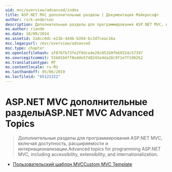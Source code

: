 ```yaml
---
uid: mvc/overview/advanced/index
title: ASP.NET MVC дополнительные разделы | Документация Майкрософт
author: rick-anderson
description: Дополнительные разделы для программирования ASP.NET MVC, включая доступность, расширяемости и интернационализации.
ms.author: riande
ms.date: 10/09/2014
ms.assetid: 2a8cc0dc-e21b-444b-b394-bc3dfceac16a
msc.legacyurl: /mvc/overview/advanced
msc.type: chapter
ms.openlocfilehash: af876fb73fe2f9dce4e29c052b9fb69324c57397
ms.sourcegitcommit: 51b01b6ff8edde57d8243e4da28c9f1e7f1962b2
ms.translationtype: MT
ms.contentlocale: ru-RU
ms.lasthandoff: 05/06/2019
ms.locfileid: "65121322"
---
```

# <a name="aspnet-mvc-advanced-topics"></a><span data-ttu-id="08e1b-103">ASP.NET MVC дополнительные разделы</span><span class="sxs-lookup"><span data-stu-id="08e1b-103">ASP.NET MVC Advanced Topics</span></span>

> <span data-ttu-id="08e1b-104">Дополнительные разделы для программирования ASP.NET MVC, включая доступность, расширяемости и интернационализации.</span><span class="sxs-lookup"><span data-stu-id="08e1b-104">Advanced topics for programming ASP.NET MVC, including accessibility, extensibility, and internationalization.</span></span>

- [<span data-ttu-id="08e1b-105">Пользовательский шаблон MVC</span><span class="sxs-lookup"><span data-stu-id="08e1b-105">Custom MVC Template</span></span>](custom-mvc-templates.md)
